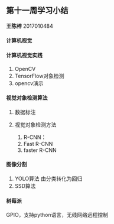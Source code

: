 ## 第十一周学习小结

**王陈梓** 2017010484  
 
#### 计算机视觉

#### 计算机视觉实践

1. OpenCV
2. TensorFlow对象检测
3. opencv演示

#### 视觉对象检测算法

1. 数据标注
2. 视觉对象检测方法

	1. R-CNN：
	2. Fast R-CNN
	3. faster R-CNN

#### 图像分割
1. YOLO算法
	由分类转化为回归
2. SSD算法

#### 树莓派
  GPIO，支持python语言，无线网络远程控制
